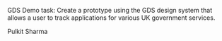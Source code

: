 GDS Demo task: Create a prototype using the GDS design system that allows a user to track applications for various UK government services.

Pulkit Sharma
